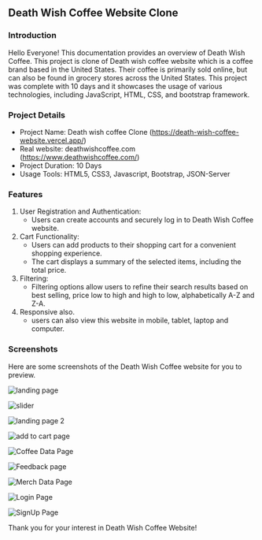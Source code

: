 ## Death Wish Coffee Website Clone

### Introduction
Hello Everyone! This documentation provides an overview of Death Wish Coffee. This project is clone of Death wish coffee website which is a coffee brand based in the United States. Their coffee is primarily sold online, but can also be found in grocery stores across the United States. This project was complete with 10 days and  it showcases the usage of various technologies, including JavaScript, HTML, CSS, and bootstrap framework. 
### Project Details
- Project Name: Death wish coffee Clone (https://death-wish-coffee-website.vercel.app/)
- Real website: deathwishcoffee.com (https://www.deathwishcoffee.com/)
- Project Duration: 10 Days
- Usage Tools: HTML5, CSS3, Javascript, Bootstrap, JSON-Server
### Features

1. User Registration and Authentication:
   - Users can create accounts and securely log in to Death Wish Coffee website.
2. Cart Functionality:
   - Users can add products to their shopping cart for a convenient shopping experience.
   - The cart displays a summary of the selected items, including the total price.
3. Filtering:
   - Filtering options allow users to refine their search results based on best selling, price low to high and high to low, alphabetically A-Z and Z-A.
4. Responsive also.
   - users can also view this website in mobile, tablet, laptop and computer.


### Screenshots

Here are some screenshots of the Death Wish Coffee website for you to preview.

![landing page](https://github.com/Ashu7891/Death-Wish-Coffee-Clone/assets/143114291/711cb90b-ed2e-4197-9181-0db8142e4740)

![slider](https://github.com/Ashu7891/Death-Wish-Coffee-Clone/assets/143114291/c76b701a-6301-4e11-aa4f-6782e1137354)

![landing page 2](https://github.com/Ashu7891/Death-Wish-Coffee-Clone/assets/143114291/8aeb8962-66d1-411d-abdc-fcfa1f64810e)

![add to cart page](https://github.com/Ashu7891/Death-Wish-Coffee-Clone/assets/143114291/a01e0abd-ce6a-40a9-a47b-633bd8f01096)

![Coffee Data Page](https://github.com/Ashu7891/Death-Wish-Coffee-Clone/assets/143114291/fe18a8a9-2309-4852-b35a-dde394ceda41)

![Feedback page](https://github.com/Ashu7891/Death-Wish-Coffee-Clone/assets/143114291/493f40d9-c32f-496c-b7fc-4fa912a651aa)

![Merch Data Page](https://github.com/Ashu7891/Death-Wish-Coffee-Clone/assets/143114291/684db302-d49e-4049-ab94-1bbc17b9c2cd)

![Login Page](https://github.com/Ashu7891/Death-Wish-Coffee-Clone/assets/143114291/ddc2b5f4-8b27-4b67-874b-a6c810718384)

![SignUp Page](https://github.com/Ashu7891/Death-Wish-Coffee-Clone/assets/143114291/31b7ae61-31d2-4ed0-92c5-58116a797e80)

Thank you for your interest in Death Wish Coffee Website!
